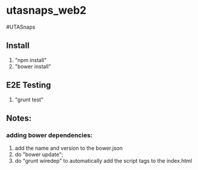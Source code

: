 utasnaps_web2
=============

#UTASnaps

## Install
1. "npm install"
2. "bower install"

## E2E Testing
1. "grunt test"

## Notes:
### adding bower dependencies: 
1. add the name and version to the bower.json
2. do "bower update";
3. do "grunt wiredep" to automatically add the script tags to the index.html
